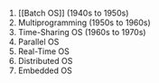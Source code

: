 1. [[Batch OS]] (1940s to 1950s)
2. Multiprogramming (1950s to 1960s)
3. Time-Sharing OS (1960s to 1970s)
4. Parallel OS
5. Real-Time OS
6. Distributed OS
7. Embedded OS